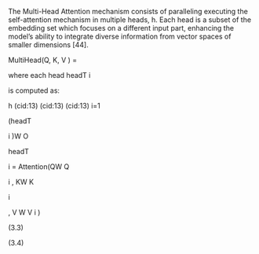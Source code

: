 The Multi-Head Attention mechanism consists of paralleling executing the self-attention
mechanism in multiple heads, h. Each head is a subset of the embedding set which focuses
on a different input part, enhancing the model’s ability to integrate diverse information
from vector spaces of smaller dimensions [44].

MultiHead(Q, K, V ) =

where each head headT
i

is computed as:

h
(cid:13)
(cid:13)
(cid:13)
i=1

(headT

i )W O

headT

i = Attention(QW Q

i , KW K

i

, V W V
i )

(3.3)

(3.4)